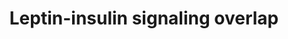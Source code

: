 ---
annotations:
- type: Pathway Ontology
  value: insulin signaling pathway
- type: Pathway Ontology
  value: insulin signaling pathway
- type: Pathway Ontology
  value: leptin system pathway
- type: Pathway Ontology
  value: leptin system pathway
authors:
- Khanspers
- MaintBot
- Eweitz
- Mkutmon
description: Overlap of cellular insulin and leptin signaling.  Proteins on this pathway
  have targeted assays available via the [https://assays.cancer.gov/available_assays?wp_id=WP3935
  CPTAC Assay Portal]
last-edited: 2021-05-27
organisms:
- Homo sapiens
redirect_from:
- /index.php/Pathway:WP3935
- /instance/WP3935
schema-jsonld:
- '@context': https://schema.org/
  '@id': https://wikipathways.github.io/pathways/WP3935.html
  '@type': Dataset
  creator:
    '@type': Organization
    name: WikiPathways
  description: Overlap of cellular insulin and leptin signaling.  Proteins on this
    pathway have targeted assays available via the [https://assays.cancer.gov/available_assays?wp_id=WP3935
    CPTAC Assay Portal]
  keywords:
  - SOCS2
  - IRS2
  - DGKZ
  - AKT1
  - PIP2
  - IRS1
  - PIK3R3
  - INSR
  - SOCS3
  - LEP
  - PIP3
  - STAT3
  - IRS4
  - JAK2
  - INS
  - Irs3
  - SOCS1
  - PIK3CG
  - PDPK1
  - LEPR
  license: CC0
  name: Leptin-insulin signaling overlap
seo: CreativeWork
title: Leptin-insulin signaling overlap
wpid: WP3935
---